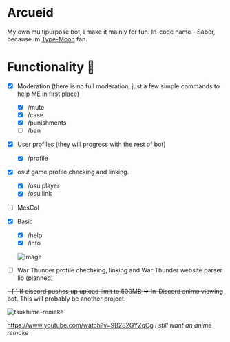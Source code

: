 # Arcueid
My own multipurpose bot, i make it mainly for fun. In-code name - Saber, because im [Type-Moon](https://www.youtube.com/channel/UC2SPttwqD13PoROoLR_NKUg) fan.

# Functionality :rocket:
- [x] Moderation (there is no full moderation, just a few simple commands to help ME in first place)
  - [x] /mute
  - [x] /case
  - [x] /punishments
  - [ ] /ban
- [x] User profiles (they will progress with the rest of bot)
  - [x] /profile
- [x] osu! game profile checking and linking.
  - [x] /osu player
  - [x] /osu link
- [ ] MesCol

- [x] Basic
  - [x] /help
  - [x] /info
  
  ![image](https://user-images.githubusercontent.com/49173264/179756421-4b0633d6-7817-47f1-8a0f-148138e8b42f.png)

- [ ] War Thunder profile chechking, linking and War Thunder website parser lib (planned)

~~- [ ] If discord pushes up upload limit to 500MB -> In-Discord anime viewing bot.~~ This will probably be another project.

![tsukhime-remake](https://user-images.githubusercontent.com/49173264/179757105-ddc86a78-dc6d-419a-8e59-96d856d3a0f9.gif)

https://www.youtube.com/watch?v=9B282GYZqCg *i still want an anime remake*
